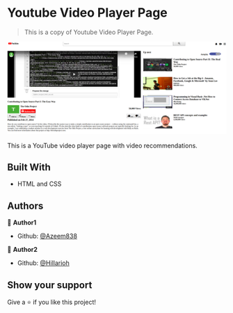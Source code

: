 # Youtube Video Player Page

> This is a copy of Youtube Video Player Page.

![screenshot](./app_screenshot.png)

This is a YouTube video player page with video recommendations.

## Built With

- HTML and CSS

## Authors

👤 **Author1**

- Github: [@Azeem838](https://github.com/Azeem838)

👤 **Author2**

- Github: [@Hillarioh](https://github.com/hillarioh)

## Show your support

Give a ⭐️ if you like this project!
